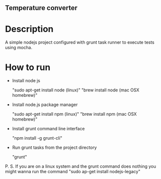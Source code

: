 ## Temperature converter

# Description

A simple nodejs project configured with grunt task runner to execute tests using mocha.

# How to run

* Install node js

    "sudo apt-get install node (linux)"
    "brew install node (mac OSX homebrew)"

* Install node.js package manager

    "sudo apt-get install npm (linux)"
    "brew install npm (mac OSX homebrew)"

* Install grunt command line interface

    "npm install -g grunt-cli"

* Run grunt tasks from the project directory

    "grunt"

P. S. If you are on a linux system and the grunt command does nothing you might wanna run the command "sudo ap-get install nodejs-legacy"
